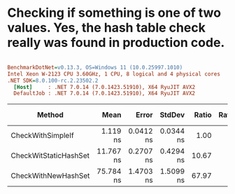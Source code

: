 # Checking if something is one of two values. Yes, the hash table check really was found in production code.



``` ini

BenchmarkDotNet=v0.13.3, OS=Windows 11 (10.0.25997.1010)
Intel Xeon W-2123 CPU 3.60GHz, 1 CPU, 8 logical and 4 physical cores
.NET SDK=8.0.100-rc.2.23502.2
  [Host]     : .NET 7.0.14 (7.0.1423.51910), X64 RyuJIT AVX2
  DefaultJob : .NET 7.0.14 (7.0.1423.51910), X64 RyuJIT AVX2


```
|                Method |      Mean |     Error |    StdDev | Ratio | RatioSD |   Gen0 | Allocated | Alloc Ratio |
|---------------------- |----------:|----------:|----------:|------:|--------:|-------:|----------:|------------:|
|     CheckWithSimpleIf |  1.119 ns | 0.0412 ns | 0.0344 ns |  1.00 |    0.00 |      - |         - |          NA |
| CheckWitStaticHashSet | 11.767 ns | 0.2707 ns | 0.4294 ns | 10.67 |    0.51 |      - |         - |          NA |
|   CheckWithNewHashSet | 75.784 ns | 1.4703 ns | 1.5099 ns | 67.97 |    1.96 | 0.0408 |     176 B |          NA |
